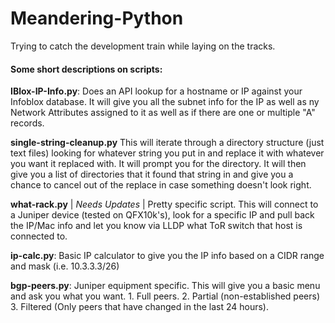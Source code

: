 # Meandering-Python
Trying to catch the development train while laying on the tracks.


#### Some short descriptions on scripts:

**IBlox-IP-Info.py**: Does an API lookup for a hostname or IP against your Infoblox database.
It will give you all the subnet info for the IP as well as ny Network Attributes assigned to it as well as if there are one
or multiple "A" records.

**single-string-cleanup.py**
This will iterate through a directory structure (just text files) looking for whatever string you put in and replace it 
with whatever you want it replaced with.  It will prompt you for the directory.  It will then give you a list of directories
that it found that string in and give you a chance to cancel out of the replace in case something doesn't look right.

**what-rack.py** | _Needs Updates_ |
Pretty specific script.  This will connect to a Juniper device (tested on QFX10k's), look for a specific IP and pull 
back the IP/Mac info and let you know via LLDP what ToR switch that host is connected to.

**ip-calc.py**:  Basic IP calculator to give you the IP info based on a CIDR range and mask (i.e. 10.3.3.3/26)

**bgp-peers.py**:  Juniper equipment specific.  This will give you a basic menu and ask you what you want.  1.  Full peers.  2.  Partial (non-established peers) 3. Filtered (Only peers that have changed in the last 24 hours).
